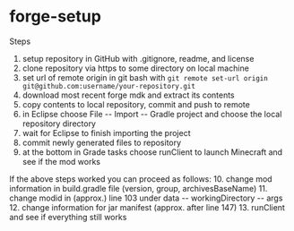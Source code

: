 # forge-setup

Steps
1. setup repository in GitHub with .gitignore, readme, and license
2. clone repository via https to some directory on local machine
3. set url of remote origin in git bash with `git remote set-url origin git@github.com:username/your-repository.git`
4. download most recent forge mdk and extract its contents
5. copy contents to local repository, commit and push to remote
6. in Eclipse choose File -- Import -- Gradle project and choose the local repository directory
7. wait for Eclipse to finish importing the project
8. commit newly generated files to repository
9. at the bottom in Grade tasks choose runClient to launch Minecraft and see if the mod works

If the above steps worked you can proceed as follows:
10. change mod information in build.gradle file (version, group, archivesBaseName)
11. change modid in (approx.) line 103 under data -- workingDirectory -- args
12. change information for jar manifest (approx. after line 147)
13. runClient and see if everything still works
